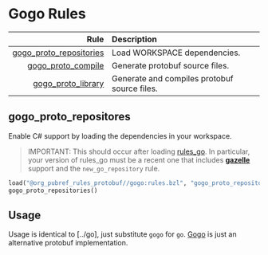 # Gogo Rules

| Rule | Description |
| ---: | :--- |
| [gogo_proto_repositories](#gogo_proto_repositories) | Load WORKSPACE dependencies. |
| [gogo_proto_compile](#gogo_proto_compile) | Generate protobuf source files. |
| [gogo_proto_library](#gogo_proto_library) | Generate and compiles protobuf source files. |

## gogo\_proto\_repositores

Enable C# support by loading the dependencies in your workspace.

> IMPORTANT: This should occur after loading
> [rules_go](https://github.com/bazelbuild/rules_go).  In particular,
> your version of rules_go must be a recent one that includes
> **[gazelle](https://github.com/bazelbuild/rules_go/tree/master/go/tools/gazelle)**
> support and the `new_go_repository` rule.

```python
load("@org_pubref_rules_protobuf//gogo:rules.bzl", "gogo_proto_repositories")
gogo_proto_repositories()
```

## Usage

Usage is identical to [../go], just substitute `gogo` for `go`.
[Gogo](https://github.com/gogo/protobuf) is just an alternative
protobuf implementation.
